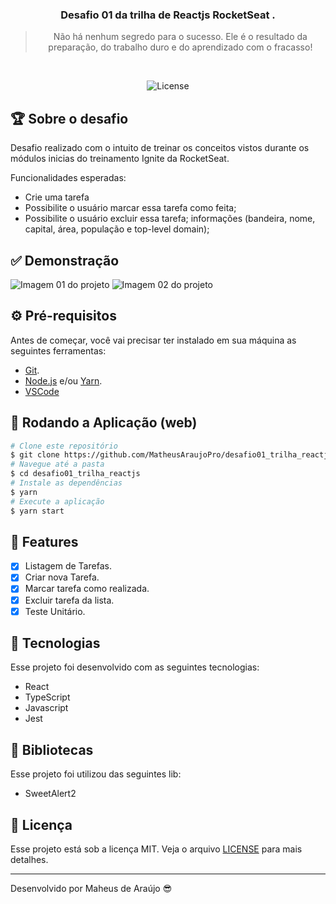 <h3 align="center">
  Desafio 01 da trilha de Reactjs RocketSeat .
</h3>

<blockquote align="center">Não há nenhum segredo para o sucesso. Ele é o resultado da preparação, do trabalho duro e do aprendizado com o fracasso!</blockquote>

<br/>

<p align="center">
  <img alt="License" src="https://img.shields.io/badge/license-MIT-%2304D361" />
</p>

## 🏆 Sobre o desafio

Desafio realizado com o intuito de treinar os conceitos vistos durante os módulos inicias do treinamento Ignite da RocketSeat.

Funcionalidades esperadas:

- Crie uma tarefa
- Possibilite o usuário marcar essa tarefa como feita;
- Possibilite o usuário excluir essa tarefa;
  informações (bandeira, nome, capital, área, população e top-level domain);

## ✅ Demonstração

<img src="" alt="Imagem 01 do projeto"/> 
<img src="" alt="Imagem 02 do projeto"/>

## ⚙ Pré-requisitos

Antes de começar, você vai precisar ter instalado em sua máquina as seguintes ferramentas:

- [Git](https://git-scm.com).
- [Node.js](https://nodejs.org/en/) e/ou [Yarn](https://yarnpkg.com/).
- [VSCode](https://code.visualstudio.com/)

## 📗 Rodando a Aplicação (web)

```bash
# Clone este repositório
$ git clone https://github.com/MatheusAraujoPro/desafio01_trilha_reactjs
# Navegue até a pasta
$ cd desafio01_trilha_reactjs
# Instale as dependências
$ yarn
# Execute a aplicação
$ yarn start
```

## 📎 Features

- [x] Listagem de Tarefas.
- [x] Criar nova Tarefa.
- [x] Marcar tarefa como realizada.
- [x] Excluir tarefa da lista.
- [x] Teste Unitário.

## 🚀 Tecnologias

Esse projeto foi desenvolvido com as seguintes tecnologias:

- React
- TypeScript
- Javascript
- Jest

## 📕 Bibliotecas

Esse projeto foi utilizou das seguintes lib:

- SweetAlert2

## 📝 Licença

Esse projeto está sob a licença MIT. Veja o arquivo [LICENSE](LICENSE.md) para mais detalhes.

---

Desenvolvido por Maheus de Araújo 😎

